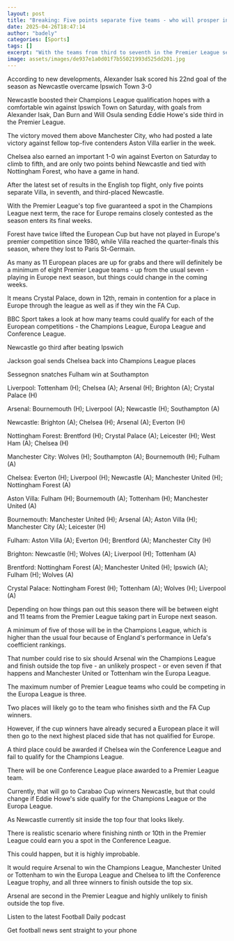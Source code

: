 ```yaml
---
layout: post
title: "Breaking: Five points separate five teams - who will prosper in race for Europe?"
date: 2025-04-26T18:47:14
author: "badely"
categories: [Sports]
tags: []
excerpt: "With the teams from third to seventh in the Premier League separated by just five points, the race to secure Champions League football next season is "
image: assets/images/de937e1a0d01f7b55021993d525dd201.jpg
---
```


According to new developments, Alexander Isak scored his 22nd goal of the season as Newcastle overcame Ipswich Town 3-0

Newcastle boosted their Champions League qualification hopes with a comfortable win against Ipswich Town on Saturday, with goals from Alexander Isak, Dan Burn and Will Osula sending Eddie Howe's side third in the Premier League. 

The victory moved them above Manchester City, who had posted a late victory against fellow top-five contenders Aston Villa earlier in the week. 

Chelsea also earned an important 1-0 win against Everton on Saturday to climb to fifth, and are only two points behind Newcastle and tied with Nottingham Forest, who have a game in hand. 

After the latest set of results in the English top flight, only five points separate Villa, in seventh, and third-placed Newcastle.

With the Premier League's top five guaranteed a spot in the Champions League next term, the race for Europe remains closely contested as the season enters its final weeks. 

Forest have twice lifted the European Cup but have not played in Europe's premier competition since 1980, while Villa reached the quarter-finals this season, where they lost to Paris St-Germain. 

As many as 11 European places are up for grabs and there will definitely be a minimum of eight Premier League teams - up from the usual seven - playing in Europe next season, but things could change in the coming weeks.

It means Crystal Palace, down in 12th, remain in contention for a place in Europe through the league as well as if they win the FA Cup. 

BBC Sport takes a look at how many teams could qualify for each of the European competitions - the Champions League, Europa League and Conference League.

Newcastle go third after beating Ipswich

Jackson goal sends Chelsea back into Champions League places

Sessegnon snatches Fulham win at Southampton

Liverpool: Tottenham (H); Chelsea (A); Arsenal (H); Brighton (A); Crystal Palace (H)

Arsenal: Bournemouth (H); Liverpool (A); Newcastle (H); Southampton (A)

Newcastle: Brighton (A); Chelsea (H); Arsenal (A); Everton (H)

Nottingham Forest: Brentford (H); Crystal Palace (A); Leicester (H); West Ham (A); Chelsea (H)

Manchester City: Wolves (H); Southampton (A); Bournemouth (H); Fulham (A)

Chelsea: Everton (H); Liverpool (H); Newcastle (A); Manchester United (H); Nottingham Forest (A)

Aston Villa: Fulham (H); Bournemouth (A); Tottenham (H); Manchester United (A)

Bournemouth: Manchester United (H); Arsenal (A); Aston Villa (H); Manchester City (A); Leicester (H)

Fulham: Aston Villa (A); Everton (H); Brentford (A); Manchester City (H)

Brighton: Newcastle (H); Wolves (A); Liverpool (H); Tottenham (A)

Brentford: Nottingham Forest (A); Manchester United (H); Ipswich (A); Fulham (H); Wolves (A)

Crystal Palace: Nottingham Forest (H); Tottenham (A); Wolves (H); Liverpool (A)

Depending on how things pan out this season there will be between eight and 11 teams from the Premier League taking part in Europe next season.

A minimum of five of those will be in the Champions League, which is higher than the usual four because of England's performance in Uefa's coefficient rankings.

That number could rise to six should Arsenal win the Champions League and finish outside the top five - an unlikely prospect - or even seven if that happens and Manchester United or Tottenham win the Europa League.

The maximum number of Premier League teams who could be competing in the Europa League is three. 

Two places will likely go to the team who finishes sixth and the FA Cup winners.

However, if the cup winners have already secured a European place it will then go to the next highest placed side that has not qualified for Europe.

A third place could be awarded if Chelsea win the Conference League and fail to qualify for the Champions League.

There will be one Conference League place awarded to a Premier League team.

Currently, that will go to Carabao Cup winners Newcastle, but that could change if Eddie Howe's side qualify for the Champions League or the Europa League. 

As Newcastle currently sit inside the top four that looks likely.

There is realistic scenario where finishing ninth or 10th in the Premier League could earn you a spot in the Conference League.

This could happen, but it is highly improbable.

It would require Arsenal to win the Champions League, Manchester United or Tottenham to win the Europa League and Chelsea to lift the Conference League trophy, and all three winners to finish outside the top six.

Arsenal are second in the Premier League and highly unlikely to finish outside the top five.

Listen to the latest Football Daily podcast

Get football news sent straight to your phone

